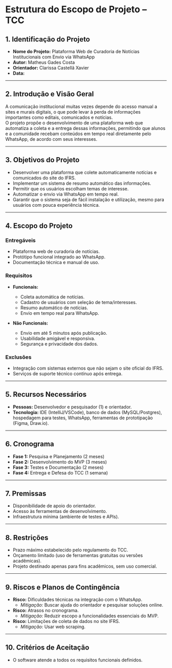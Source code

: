 # Estrutura do Escopo de Projeto – TCC

## 1. Identificação do Projeto
- **Nome do Projeto:** Plataforma Web de Curadoria de Notícias Institucionais com Envio via WhatsApp  
- **Autor:** Matheus Gades Costa  
- **Orientador:** Clarissa Castellã Xavier  
- **Data:**  

---

## 2. Introdução e Visão Geral
A comunicação institucional muitas vezes depende do acesso manual a sites e murais digitais, o que pode levar à perda de informações importantes como editais, comunicados e notícias.  
O projeto propõe o desenvolvimento de uma plataforma web que automatiza a coleta e a entrega dessas informações, permitindo que alunos e a comunidade recebam conteúdos em tempo real diretamente pelo WhatsApp, de acordo com seus interesses.  

---

## 3. Objetivos do Projeto
- Desenvolver uma plataforma que colete automaticamente notícias e comunicados do site do IFRS.  
- Implementar um sistema de resumo automático das informações.  
- Permitir que os usuários escolham temas de interesse.  
- Automatizar o envio via WhatsApp em tempo real.  
- Garantir que o sistema seja de fácil instalação e utilização, mesmo para usuários com pouca experiência técnica.  

---

## 4. Escopo do Projeto

### Entregáveis
- Plataforma web de curadoria de notícias.  
- Protótipo funcional integrado ao WhatsApp.  
- Documentação técnica e manual de uso.  

### Requisitos
- **Funcionais:**  
  - Coleta automática de notícias.  
  - Cadastro de usuários com seleção de tema/interesses.  
  - Resumo automático de notícias.  
  - Envio em tempo real para WhatsApp.  

- **Não Funcionais:**  
  - Envio em até 5 minutos após publicação.  
  - Usabilidade amigável e responsiva.  
  - Segurança e privacidade dos dados.  

### Exclusões
- Integração com sistemas externos que não sejam o site oficial do IFRS.  
- Serviços de suporte técnico contínuo após entrega. 

---

## 5. Recursos Necessários
- **Pessoas:** Desenvolvedor e pesquisador (1) e orientador.  
- **Tecnologia:** IDE (IntelliJ/VSCode), banco de dados (MySQL/Postgres), hospedagem para testes, WhatsApp, ferramentas de prototipação (Figma, Draw.io).  

---

## 6. Cronograma
- **Fase 1:** Pesquisa e Planejamento (2 meses)  
- **Fase 2:** Desenvolvimento do MVP (3 meses)  
- **Fase 3:** Testes e Documentação (2 meses)  
- **Fase 4:** Entrega e Defesa do TCC (1 semana)  

---

## 7. Premissas
- Disponibilidade de apoio do orientador.  
- Acesso às ferramentas de desenvolvimento.  
- Infraestrutura mínima (ambiente de testes e APIs).  

---

## 8. Restrições
- Prazo máximo estabelecido pelo regulamento do TCC.  
- Orçamento limitado (uso de ferramentas gratuitas ou versões acadêmicas).  
- Projeto destinado apenas para fins acadêmicos, sem uso comercial.  

---

## 9. Riscos e Planos de Contingência
- **Risco:** Dificuldades técnicas na integração com o WhatsApp.  
  - *Mitigação:* Buscar ajuda do orientador e pesquisar soluções online.  
- **Risco:** Atrasos no cronograma.  
  - *Mitigação:* Reduzir escopo a funcionalidades essenciais do MVP.  
- **Risco:** Limitações de coleta de dados no site IFRS.  
  - *Mitigação:* Usar web scraping.  

---

## 10. Critérios de Aceitação
- O software atende a todos os requisitos funcionais definidos.  
